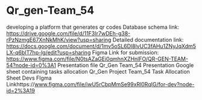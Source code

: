 # Qr_gen-Team_54
developing a platform that generates qr codes
Database schema link: https://drive.google.com/file/d/11F3Ir7wDEh-g38-rPzNzmgE67XnNkMhK/view?usp=sharing
Detailed documentation link: https://docs.google.com/document/d/1mv5oSL6Dl8lvUC3fAHu1ZNyJqXdm5LX-q6bIT7hp-lg/edit?usp=sharing
Figma Link for submission: https://www.figma.com/file/N0tsAZaGEi0qmhnXZHnlFO/QR-GEN-TEAM-54?node-id=0%3A1
Presentation file Qr_Gen Team_54 Presentation
Google sheet containing tasks allocation Qr_Gen Project Team_54 Task Allocation Sheet
Devs FIgma Linkhttps://www.figma.com/file/iwU5rCbpMmSe99xRl0RqIG/for-dev?node-id=2%3A19
